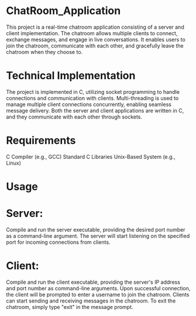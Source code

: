 # ChatRoom_Application
This project is a real-time chatroom application consisting of a server and client implementation. The chatroom allows multiple clients to connect, exchange messages, and engage in live conversations. It enables users to join the chatroom, communicate with each other, and gracefully leave the chatroom when they choose to.

# Technical Implementation
The project is implemented in C, utilizing socket programming to handle connections and communication with clients. Multi-threading is used to manage multiple client connections concurrently, enabling seamless message delivery. Both the server and client applications are written in C, and they communicate with each other through sockets.

# Requirements
C Compiler (e.g., GCC)
Standard C Libraries
Unix-Based System (e.g., Linux)

# Usage
# Server:
Compile and run the server executable, providing the desired port number as a command-line argument.
The server will start listening on the specified port for incoming connections from clients.

# Client:
Compile and run the client executable, providing the server's IP address and port number as command-line arguments.
Upon successful connection, the client will be prompted to enter a username to join the chatroom.
Clients can start sending and receiving messages in the chatroom.
To exit the chatroom, simply type "exit" in the message prompt.
